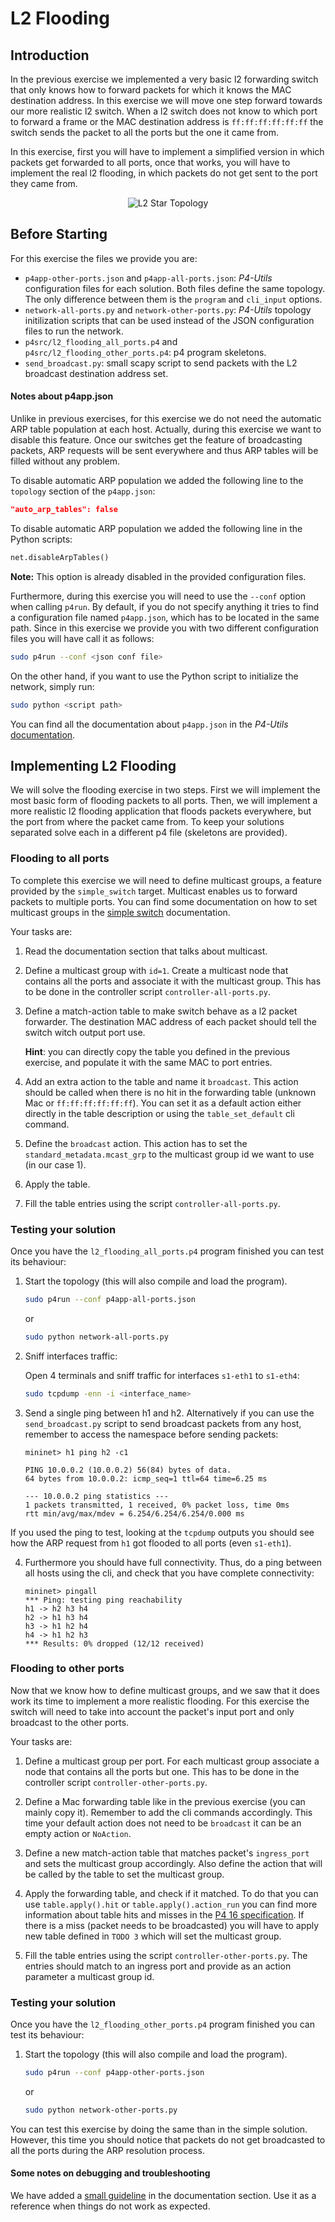 # L2 Flooding

## Introduction

In the previous exercise we implemented a very basic l2 forwarding switch that only
knows how to forward packets for which it knows the MAC destination address. In this exercise
we will move one step forward towards our more realistic l2 switch. When a l2 switch does not know to
which port to forward a frame or the MAC destination address is `ff:ff:ff:ff:ff:ff` the switch sends the
packet to all the ports but the one it came from.

In this exercise, first you will have to implement a simplified version in
which packets get forwarded to all ports, once that works, you will have to implement the real l2 flooding, in which packets do not get
sent to the port they came from.

<p align="center">
<img src="images/l2_topology.png" title="L2 Star Topology">
<p/>

## Before Starting

For this exercise the files we provide you are:

- `p4app-other-ports.json` and `p4app-all-ports.json`: *P4-Utils* configuration files for each solution. Both files define the same topology. The only difference between them is the `program` and `cli_input` options.
- `network-all-ports.py` and `network-other-ports.py`: *P4-Utils* topology initilization scripts that can be used instead of the JSON configuration files to run the network.
- `p4src/l2_flooding_all_ports.p4` and `p4src/l2_flooding_other_ports.p4`: p4 program skeletons.
- `send_broadcast.py`: small scapy script to send packets with the L2 broadcast destination address set.

#### Notes about p4app.json

Unlike in previous exercises, for this exercise we do not need the automatic ARP table population at each host.
Actually, during this exercise we want to disable this feature. Once our switches get the feature of broadcasting
packets, ARP requests will be sent everywhere and thus ARP tables will be filled without any problem.

To disable automatic ARP population we added the following line to the `topology` section of the `p4app.json`:
```json
"auto_arp_tables": false
```

To disable automatic ARP population we added the following line in the Python scripts:
```python
net.disableArpTables()
```

**Note:** This option is already disabled in the provided configuration files.

Furthermore, during this exercise you will need to use the `--conf` option when calling `p4run`. By default, if you do not specify anything it tries to find a configuration file named `p4app.json`, which has to be located in the same path. Since in this exercise we provide you with two different configuration files you will have call it as follows:
```bash
sudo p4run --conf <json conf file>
```

On the other hand, if you want to use the Python script to initialize the network, simply run:
```bash
sudo python <script path>
```

You can find all the documentation about `p4app.json` in the *P4-Utils* [documentation](https://github.com/nsg-ethz/p4-utils#topology-description).

## Implementing L2 Flooding

We will solve the flooding exercise in two steps. First we will implement the most basic form of flooding packets to all ports.
Then, we will implement a more realistic l2 flooding application that floods packets everywhere, but the
port from where the packet came from. To keep your solutions separated solve each in a different p4 file (skeletons are provided).

### Flooding to all ports

To complete this exercise we will need to define multicast groups, a feature provided by the `simple_switch` target. Multicast enables us to forward packets to multiple ports. You can find some documentation on how to set multicast groups in the [simple switch](https://github.com/nsg-ethz/p4-learning/wiki/BMv2-Simple-Switch#creating-multicast-groups) documentation.

Your tasks are:

1. Read the documentation section that talks about multicast.

2. Define a multicast group with `id=1`. Create a multicast node that contains all the ports and associate it with the multicast group. This has to be done in the controller script `controller-all-ports.py`.

3. Define a match-action table to make switch behave as a l2 packet forwarder. The destination MAC address of each packet should tell the switch witch output port use.

   **Hint**: you can directly copy the table you defined in the previous exercise, and populate it with the same MAC to port entries.

4. Add an extra action to the table and name it `broadcast`. This action should be called when there is no hit in the forwarding table (unknown Mac or `ff:ff:ff:ff:ff:ff`). You can set it as a default action either directly in the table description or using the `table_set_default` cli command.

5. Define the `broadcast` action. This action has to set the `standard_metadata.mcast_grp` to the multicast group id we want to use (in our case 1).

6. Apply the table.

7. Fill the table entries using the script `controller-all-ports.py`.

### Testing your solution

Once you have the `l2_flooding_all_ports.p4` program finished you can test its behaviour:

1. Start the topology (this will also compile and load the program).
   ```bash
   sudo p4run --conf p4app-all-ports.json
   ```

   or
   ```bash
   sudo python network-all-ports.py
   ```

2. Sniff interfaces traffic:

    Open 4 terminals and sniff traffic for interfaces `s1-eth1` to `s1-eth4`:

    ```bash
    sudo tcpdump -enn -i <interface_name>
    ```

3. Send a single ping between h1 and h2. Alternatively if you can use the `send_broadcast.py` script to send broadcast
packets from any host, remember to access the namespace before sending packets:

   ```
   mininet> h1 ping h2 -c1

   PING 10.0.0.2 (10.0.0.2) 56(84) bytes of data.
   64 bytes from 10.0.0.2: icmp_seq=1 ttl=64 time=6.25 ms

   --- 10.0.0.2 ping statistics ---
   1 packets transmitted, 1 received, 0% packet loss, time 0ms
   rtt min/avg/max/mdev = 6.254/6.254/6.254/0.000 ms
   ```

If you used the ping to test, looking at the `tcpdump` outputs you should see how the ARP request from `h1` got flooded to all ports (even `s1-eth1`).

4. Furthermore you should have full connectivity. Thus, do a ping between all hosts using the cli, and check that you have complete connectivity:

   ```
   mininet> pingall
   *** Ping: testing ping reachability
   h1 -> h2 h3 h4
   h2 -> h1 h3 h4
   h3 -> h1 h2 h4
   h4 -> h1 h2 h3
   *** Results: 0% dropped (12/12 received)
   ```

### Flooding to other ports

Now that we know how to define multicast groups, and we saw that it does work its time to implement a more realistic flooding.
For this exercise the switch will need to take into account the packet's input port and only broadcast to the other ports.

Your tasks are:

1. Define a multicast group per port. For each multicast group associate a node that contains all the ports but one. This has to be done in the controller script `controller-other-ports.py`.

2. Define a Mac forwarding table like in the previous exercise (you can mainly copy it). Remember to add the cli commands accordingly. This time your default action does not need to be `broadcast` it can be an empty action or `NoAction`.

3. Define a new match-action table that matches packet's `ingress_port` and sets the multicast group accordingly. Also define the action that will be called by the table to set the multicast group.

4. Apply the forwarding table, and check if it matched. To do that you can use `table.apply().hit` or `table.apply().action_run` you can find more information about table hits and misses in the [P4 16 specification](https://p4.org/p4-spec/docs/P4-16-v1.0.0-spec.html#sec-invoke-mau). If there is a miss (packet needs to be broadcasted) you will have to apply new table defined in `TODO 3` which will set the multicast group.

5. Fill the table entries using the script `controller-other-ports.py`. The entries should match to an ingress port and provide as an action parameter a multicast group id.

### Testing your solution

Once you have the `l2_flooding_other_ports.p4` program finished you can test its behaviour:

1. Start the topology (this will also compile and load the program).
   ```bash
   sudo p4run --conf p4app-other-ports.json
   ```
   or
   ```bash
   sudo python network-other-ports.py
   ```

You can test this exercise by doing the same than in the simple solution. However, this time you should notice that packets do not get broadcasted to all the ports during the ARP resolution process.

#### Some notes on debugging and troubleshooting

We have added a [small guideline](https://github.com/nsg-ethz/p4-learning/wiki/Debugging-and-Troubleshooting) in the documentation section. Use it as a reference when things do not work as
expected.